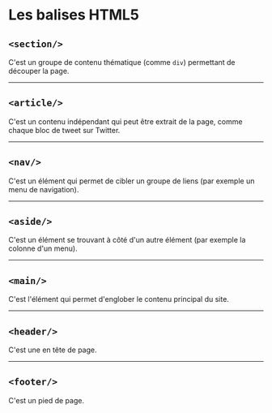 # Les balises HTML5

## `<section/>`

C'est un groupe de contenu thématique (comme `div`) permettant de découper la page.

---

## `<article/>`

C'est un contenu indépendant qui peut être extrait de la page, comme chaque bloc de tweet sur Twitter.

---

## `<nav/>`

C'est un élément qui permet de cibler un  groupe de liens (par exemple un menu de navigation).

---

## `<aside/>`

C'est un élément se trouvant à côté d'un autre élément (par exemple la colonne d'un menu).

---

## `<main/>`

C'est l'élément qui permet d'englober le contenu principal du site. 

---

## `<header/>`

C'est une en tête de page.

---

## `<footer/>`

C'est un pied de page.